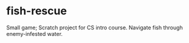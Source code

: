 # fish-rescue
Small game; Scratch project for CS intro course. Navigate fish through enemy-infested water.
